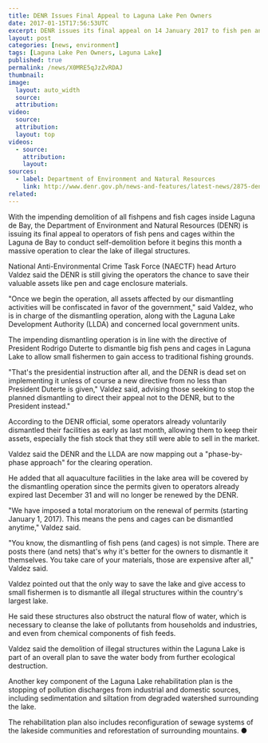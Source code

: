 ```yaml
---
title: DENR Issues Final Appeal to Laguna Lake Pen Owners
date: 2017-01-15T17:56:53UTC
excerpt: DENR issues its final appeal on 14 January 2017 to fish pen and cage operators within the Laguna Lake to conduct self-demolition before the DENR begins massive clearing of illegal structures.
layout: post
categories: [news, environment]
tags: [Laguna Lake Pen Owners, Laguna Lake]
published: true
permalink: /news/X0MRE5qJzZvRDAJ
thumbnail:
image:
  layout: auto_width
  source: 
  attribution: 
video:
  source: 
  attribution: 
  layout: top
videos:
  - source: 
    attribution: 
    layout: 
sources:
  - label: Department of Environment and Natural Resources
    link: http://www.denr.gov.ph/news-and-features/latest-news/2875-denr-makes-last-appeal-to-laguna-lake-pen-owners-to-self-demolish.html
related:
---
```



With the impending demolition of all fishpens and fish cages inside Laguna de Bay, the Department of Environment and Natural Resources (DENR) is issuing its final appeal to operators of fish pens and cages within the Laguna de Bay to conduct self-demolition before it begins this month a massive operation to clear the lake of illegal structures.

National Anti-Environmental Crime Task Force (NAECTF) head Arturo Valdez said the DENR is still giving the operators the chance to save their valuable assets like pen and cage enclosure materials.

"Once we begin the operation, all assets affected by our dismantling activities will be confiscated in favor of the government," said Valdez, who is in charge of the dismantling operation, along with the Laguna Lake Development Authority (LLDA) and concerned local government units.

The impending dismantling operation is in line with the directive of President Rodrigo Duterte to dismantle big fish pens and cages in Laguna Lake to allow small fishermen to gain access to traditional fishing grounds.

"That's the presidential instruction after all, and the DENR is dead set on implementing it unless of course a new directive from no less than President Duterte is given," Valdez said, advising those seeking to stop the planned dismantling to direct their appeal not to the DENR, but to the President instead."

According to the DENR official, some operators already voluntarily dismantled their facilities as early as last month, allowing them to keep their assets, especially the fish stock that they still were able to sell in the market.

Valdez said the DENR and the LLDA are now mapping out a "phase-by-phase approach" for the clearing operation.

He added that all aquaculture facilities in the lake area will be covered by the dismantling operation since the permits given to operators already expired last December 31 and will no longer be renewed by the DENR.

"We have imposed a total moratorium on the renewal of permits (starting January 1, 2017). This means the pens and cages can be dismantled anytime," Valdez said.

"You know, the dismantling of fish pens (and cages) is not simple. There are posts there (and nets) that's why it's better for the owners to dismantle it themselves. You take care of your materials, those are expensive after all," Valdez said.

Valdez pointed out that the only way to save the lake and give access to small fishermen is to dismantle all illegal structures within the country's largest lake.

He said these structures also obstruct the natural flow of water, which is necessary to cleanse the lake of pollutants from households and industries, and even from chemical components of fish feeds.

Valdez said the demolition of illegal structures within the Laguna Lake is part of an overall plan to save the water body from further ecological destruction.

Another key component of the Laguna Lake rehabilitation plan is the stopping of pollution discharges from industrial and domestic sources, including sedimentation and siltation from degraded watershed surrounding the lake.

The rehabilitation plan also includes reconfiguration of sewage systems of the lakeside communities and reforestation of surrounding mountains.
&#x25cf;
